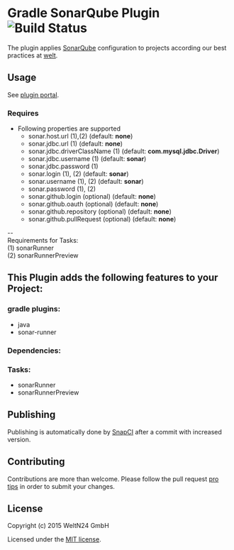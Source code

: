 Gradle SonarQube Plugin ![Build Status](https://snap-ci.com/WeltN24/gradle-sonarqube-plugin/branch/master/build_image)
=======================

The plugin applies [SonarQube](http://www.sonarqube.org/) configuration to projects according our best practices at [welt](https://github.com/WeltN24).

## Usage

See [plugin portal](https://plugins.gradle.org/plugin/de.weltn24.sonarqube).

### Requires

- Following properties are supported
    - sonar.host.url (1),(2) (default: __none__)
    - sonar.jdbc.url (1) (default: __none__)
    - sonar.jdbc.driverClassName (1) (default: __com.mysql.jdbc.Driver__)
    - sonar.jdbc.username (1) (default: __sonar__)
    - sonar.jdbc.password (1)
    - sonar.login (1), (2) (default: __sonar__)
    - sonar.username (1), (2) (default: __sonar__)
    - sonar.password (1), (2)
    - sonar.github.login (optional) (default: __none__)
    - sonar.github.oauth (optional) (default: __none__)
    - sonar.github.repository (optional) (default: __none__)
    - sonar.github.pullRequest (optional) (default: __none__)
    
--       
Requirements for Tasks:  
    (1) sonarRunner   
    (2) sonarRunnerPreview


## This Plugin adds the following features to your Project:

### gradle plugins:
- java
- sonar-runner
    
### Dependencies:
    
### Tasks:
- sonarRunner
- sonarRunnerPreview

## Publishing

Publishing is automatically done by [SnapCI](https://snap-ci.com/WeltN24/gradle-sonarqube-plugin/branch/master) after a commit with increased version.

## Contributing

Contributions are more than welcome. Please follow the pull request [pro tips](https://guides.github.com/activities/contributing-to-open-source/#contributing) in order to submit your changes.

## License 

Copyright (c) 2015 WeltN24 GmbH

Licensed under the [MIT license](https://tldrlegal.com/license/mit-license).
